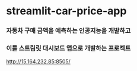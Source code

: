 # streamlit-car-price-app

### 자동차 구매 금액을 예측하는 인공지능을 개발하고

### 이를 스트림릿 대시보드 앱으로 개발하는 프로젝트

http://15.164.232.85:8505/
